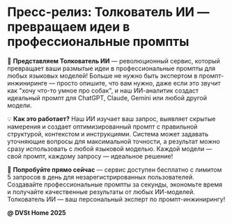 # Пресс-релиз: Толкователь ИИ — превращаем идеи в профессиональные промпты

🚀 **Представляем Толкователь ИИ** — революционный сервис, который превращает ваши размытые идеи в профессиональные промпты для любых языковых моделей! Больше не нужно быть экспертом в промпт-инжиниринге — просто опишите, что вам нужно, даже если это звучит как "хочу что-то умное про собак", и наш ИИ-аналитик создаст идеальный промпт для ChatGPT, Claude, Gemini или любой другой модели.

💡 **Как это работает?** Наш ИИ изучает ваш запрос, выявляет скрытые намерения и создает оптимизированный промпт с правильной структурой, контекстом и инструкциями. Система может задавать уточняющие вопросы для максимальной точности, а результат можно сразу использовать с любой языковой моделью. Каждой модели — свой промпт, каждому запросу — идеальное решение!

🎯 **Попробуйте прямо сейчас** — сервис доступен бесплатно с лимитом 5 запросов в день для незарегистрированных пользователей. Создавайте профессиональные промпты за секунды, экономьте время и получайте качественные результаты от любых ИИ-моделей. Толкователь ИИ — ваш персональный эксперт по промпт-инжинирингу!

**@ DVSt Home 2025**


